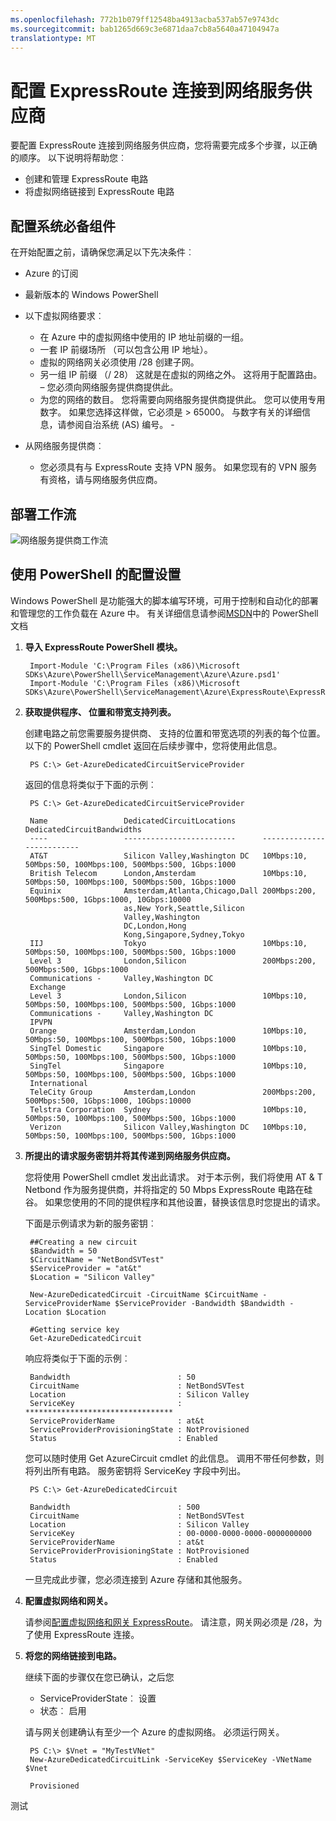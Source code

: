 ```yaml
---
ms.openlocfilehash: 772b1b079ff12548ba4913acba537ab57e9743dc
ms.sourcegitcommit: bab1265d669c3e6871daa7cb8a5640a47104947a
translationtype: MT
---
```

<properties 
   pageTitle="使用 Nsp 配置 Expressroute"
   description="本教程将指导您完成设置通过 Nsp ExpressRoute"
   documentationCenter="na"
   services="expressroute"
   authors="cherylmc"
   manager="adinah"
   editor="tysonn"/>

<tags 
   ms.service="expressroute"
   ms.devlang="na"
   ms.topic="article" 
   ms.tgt_pltfrm="na"
   ms.workload="infrastructure-services" 
   ms.date="06/29/2015"
   ms.author="cherylmc"/>

#  配置 ExpressRoute 连接到网络服务供应商

要配置 ExpressRoute 连接到网络服务供应商，您将需要完成多个步骤，以正确的顺序。 以下说明将帮助您︰

- 创建和管理 ExpressRoute 电路
- 将虚拟网络链接到 ExpressRoute 电路

##  配置系统必备组件


在开始配置之前，请确保您满足以下先决条件︰

- Azure 的订阅
- 最新版本的 Windows PowerShell
- 以下虚拟网络要求︰
    - 在 Azure 中的虚拟网络中使用的 IP 地址前缀的一组。
    - 一套 IP 前缀场所 （可以包含公用 IP 地址）。
    - 虚拟的网络网关必须使用 /28 创建子网。
    - 另一组 IP 前缀 （/ 28） 这就是在虚拟的网络之外。 这将用于配置路由。 – 您必须向网络服务提供商提供此。
    - 为您的网络的数目。 您将需要向网络服务提供商提供此。 您可以使用专用数字。 如果您选择这样做，它必须是 > 65000。 与数字有关的详细信息，请参阅自治系统 (AS) 编号。 - 

- 从网络服务提供商︰
    - 您必须具有与 ExpressRoute 支持 VPN 服务。 如果您现有的 VPN 服务有资格，请与网络服务供应商。

##  部署工作流

![网络服务提供商工作流](./media/expressroute-configuring-nsps/expressroute-nsp-connectivity-workflow.png)

##  使用 PowerShell 的配置设置
Windows PowerShell 是功能强大的脚本编写环境，可用于控制和自动化的部署和管理您的工作负载在 Azure 中。 有关详细信息请参阅[MSDN](https://msdn.microsoft.com/library/windowsazure/jj156055.aspx)中的 PowerShell 文档



1. **导入 ExpressRoute PowerShell 模块。**

        Import-Module 'C:\Program Files (x86)\Microsoft SDKs\Azure\PowerShell\ServiceManagement\Azure\Azure.psd1'
        Import-Module 'C:\Program Files (x86)\Microsoft SDKs\Azure\PowerShell\ServiceManagement\Azure\ExpressRoute\ExpressRoute.psd1' 

2. **获取提供程序、 位置和带宽支持列表。**

    创建电路之前您需要服务提供商、 支持的位置和带宽选项的列表的每个位置。 以下的 PowerShell cmdlet 返回在后续步骤中，您将使用此信息。

        PS C:\> Get-AzureDedicatedCircuitServiceProvider

    返回的信息将类似于下面的示例︰

        PS C:\> Get-AzureDedicatedCircuitServiceProvider
    
        Name                 DedicatedCircuitLocations      DedicatedCircuitBandwidths                                                                                                                                                                                   
        ----                 -------------------------      --------------------------                                                                                                                                                                                   
        AT&T                 Silicon Valley,Washington DC   10Mbps:10, 50Mbps:50, 100Mbps:100, 500Mbps:500, 1Gbps:1000                                                                                                                                                   
        British Telecom      London,Amsterdam               10Mbps:10, 50Mbps:50, 100Mbps:100, 500Mbps:500, 1Gbps:1000                                                                                                                                                   
        Equinix              Amsterdam,Atlanta,Chicago,Dall 200Mbps:200, 500Mbps:500, 1Gbps:1000, 10Gbps:10000                                                                                                                                                           
                             as,New York,Seattle,Silicon                                                                                                                                                                                                                 
                             Valley,Washington                                                                                                                                                                                                                           
                             DC,London,Hong                                                                                                                                                                                                                              
                             Kong,Singapore,Sydney,Tokyo                                                                                                                                                                                                                 
        IIJ                  Tokyo                          10Mbps:10, 50Mbps:50, 100Mbps:100, 500Mbps:500, 1Gbps:1000                                                                                                                                                   
        Level 3              London,Silicon                 200Mbps:200, 500Mbps:500, 1Gbps:1000                                                                                                                                                                         
        Communications -     Valley,Washington DC                                                                                                                                                                                                                        
        Exchange                                                                                                                                                                                                                                                         
        Level 3              London,Silicon                 10Mbps:10, 50Mbps:50, 100Mbps:100, 500Mbps:500, 1Gbps:1000                                                                                                                                                   
        Communications -     Valley,Washington DC                                                                                                                                                                                                                        
        IPVPN                                                                                                                                                                                                                                                            
        Orange               Amsterdam,London               10Mbps:10, 50Mbps:50, 100Mbps:100, 500Mbps:500, 1Gbps:1000                                                                                                                                                   
        SingTel Domestic     Singapore                      10Mbps:10, 50Mbps:50, 100Mbps:100, 500Mbps:500, 1Gbps:1000                                                                                                                                                   
        SingTel              Singapore                      10Mbps:10, 50Mbps:50, 100Mbps:100, 500Mbps:500, 1Gbps:1000                                                                                                                                                   
        International                                                                                                                                                                                                                                                    
        TeleCity Group       Amsterdam,London               200Mbps:200, 500Mbps:500, 1Gbps:1000, 10Gbps:10000                                                                                                                                                           
        Telstra Corporation  Sydney                         10Mbps:10, 50Mbps:50, 100Mbps:100, 500Mbps:500, 1Gbps:1000                                                                                                                                                   
        Verizon              Silicon Valley,Washington DC   10Mbps:10, 50Mbps:50, 100Mbps:100, 500Mbps:500, 1Gbps:1000
        

3. **所提出的请求服务密钥并将其传递到网络服务供应商。** 

    您将使用 PowerShell cmdlet 发出此请求。 对于本示例，我们将使用 AT & T Netbond 作为服务提供商，并将指定的 50 Mbps ExpressRoute 电路在硅谷。 如果您使用的不同的提供程序和其他设置，替换该信息时您提出的请求。

    下面是示例请求为新的服务密钥︰

        ##Creating a new circuit
        $Bandwidth = 50
        $CircuitName = "NetBondSVTest"
        $ServiceProvider = "at&t"
        $Location = "Silicon Valley"
        
        New-AzureDedicatedCircuit -CircuitName $CircuitName -ServiceProviderName $ServiceProvider -Bandwidth $Bandwidth -Location $Location
        
        #Getting service key
        Get-AzureDedicatedCircuit

    响应将类似于下面的示例︰

        Bandwidth                        : 50
        CircuitName                      : NetBondSVTest
        Location                         : Silicon Valley
        ServiceKey                       : *********************************
        ServiceProviderName              : at&t
        ServiceProviderProvisioningState : NotProvisioned
        Status                           : Enabled

    您可以随时使用 Get AzureCircuit cmdlet 的此信息。 调用不带任何参数，则将列出所有电路。 服务密钥将 ServiceKey 字段中列出。

        PS C:\> Get-AzureDedicatedCircuit
        
        Bandwidth                        : 500
        CircuitName                      : NetBondSVTest
        Location                         : Silicon Valley
        ServiceKey                       : 00-0000-0000-0000-0000000000
        ServiceProviderName              : at&t
        ServiceProviderProvisioningState : NotProvisioned
        Status                           : Enabled

    一旦完成此步骤，您必须连接到 Azure 存储和其他服务。



4. **配置虚拟网络和网关。** 

    请参阅[配置虚拟网络和网关 ExpressRoute](../expressroute/expressroute-configuring-vnet-gateway.md)。 请注意，网关网必须是 /28，为了使用 ExpressRoute 连接。

5. **将您的网络链接到电路。** 

    继续下面的步骤仅在您已确认，之后您
 
    - ServiceProviderState︰ 设置
    - 状态︰ 启用

    请与网关创建确认有至少一个 Azure 的虚拟网络。 必须运行网关。

        PS C:\> $Vnet = "MyTestVNet"
        New-AzureDedicatedCircuitLink -ServiceKey $ServiceKey -VNetName $Vnet
        
        Provisioned 

测试
